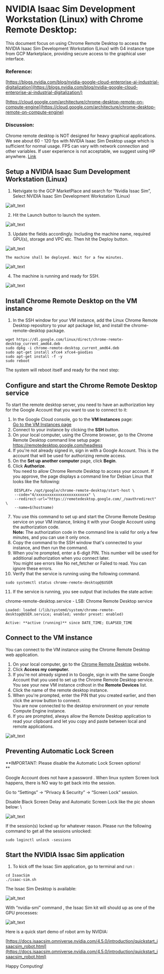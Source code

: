 # NVIDIA Isaac Sim Development Workstation (Linux) with Chrome Remote Desktop:

This document focus on using Chrome Remote Desktop to access the NVIDIA Isaac Sim Development Workstation (Linux) with G4 instance type from GCP Marketplace, providing secure access to the graphical user interface.

### Reference:

[https://blogs.nvidia.com/blog/nvidia-google-cloud-enterprise-ai-industrial-digitalization](https://blogs.nvidia.com/blog/nvidia-google-cloud-enterprise-ai-industrial-digitalization/)

[https://cloud.google.com/architecture/chrome-desktop-remote-on-compute-engine](https://cloud.google.com/architecture/chrome-desktop-remote-on-compute-engine)


### Discussion:

Chrome remote desktop is NOT designed for heavy graphical applications. We see about 60 - 120 fps with NVIDIA Isaac Sim Desktop usage which is sufficient for normal usage. FPS can vary with network connection and other variables.  If user experience is not acceptable, we suggest using HP anywhere. [Link](https://cloud.google.com/compute/docs/virtual-workstation/linux) 


## Setup a NVIDIA Isaac Sum Development Workstation (Linux)



1. Netvigate to the GCP MarketPlace and search for “Nvidia Issac Sim”, Select NVIDIA Isaac Sim Development Workstation (Linux)

![alt_text](images/image1.png "image_tooltip")

2. Hit the Launch button to launch the system. 

![alt_text](images/image2.png "image_tooltip")


3. Update the fields accordingly. Including the machine name, required GPU(s), storage and VPC etc. Then hit the Deploy button.

![alt_text](images/image3.png "image_tooltip")


 	The machine shall be deployed. Wait for a few minutes.


![alt_text](images/image4.png "image_tooltip")




4. The machine is running and ready for SSH. 

![alt_text](images/image5.png "image_tooltip")



## Install Chrome Remote Desktop on the VM instance


1. In the SSH window for your VM instance, add the Linux Chrome Remote Desktop repository to your apt package list, and install the chrome-remote-desktop package.

```
wget https://dl.google.com/linux/direct/chrome-remote-desktop_current_amd64.deb
sudo dpkg -i chrome-remote-desktop_current_amd64.deb
sudo apt-get install xfce4 xfce4-goodies
sudo apt-get install -f -y
sudo reboot
```


The system will reboot itself and ready for the next step: 


## Configure and start the Chrome Remote Desktop service

To start the remote desktop server, you need to have an authorization key for the Google Account that you want to use to connect to it:



1. In the Google Cloud console, go to the **VM Instances** page: \
[Go to the VM Instances page](https://console.cloud.google.com/compute/instances/)
2. Connect to your instance by clicking the **SSH** button.
3. On your local computer, using the Chrome browser, go to the Chrome Remote Desktop command line setup page: \
[https://remotedesktop.google.com/headless \
](https://remotedesktop.google.com/headless)
4. If you're not already signed in, sign in with a Google Account. This is the account that will be used for authorizing remote access.
5. On the **Set up another computer** page, click **Begin**.
6. Click **Authorize**. \
You need to allow Chrome Remote Desktop to access your account. If you approve, the page displays a command line for Debian Linux that looks like the following:

```
    DISPLAY= /opt/google/chrome-remote-desktop/start-host \
    --code="4/xxxxxxxxxxxxxxxxxxxxxxxx" \
    --redirect-url="https://remotedesktop.google.com/_/oauthredirect" \
    --name=$(hostname)
```


7. You use this command to set up and start the Chrome Remote Desktop service on your VM instance, linking it with your Google Account using the authorization code. \
**Note:** The authorization code in the command line is valid for only a few minutes, and you can use it only once.
8. Copy the command to the SSH window that's connected to your instance, and then run the command.
9. When you're prompted, enter a 6-digit PIN. This number will be used for additional authorization when you connect later. \
You might see errors like No net_fetcher or Failed to read. You can ignore these errors.
10. Verify that the service is running using the following command.

```
sudo systemctl status chrome-remote-desktop@$USER
```

11. If the service is running, you see output that includes the state active:

chrome-remote-desktop.service - LSB: Chrome Remote Desktop service

    Loaded: loaded (/lib/systemd/system/chrome-remote-desktop@USER.service; enabled; vendor preset: enabled)

    Active: **active (running)** since DATE_TIME; ELAPSED_TIME


## Connect to the VM instance

You can connect to the VM instance using the Chrome Remote Desktop web application.



1. On your local computer, go to the [Chrome Remote Desktop](https://remotedesktop.google.com/) website.
2. Click **Access my computer.**
3. If you're not already signed in to Google, sign in with the same Google Account that you used to set up the Chrome Remote Desktop service. \
You see your new VM instance crdhost in the **Remote Devices** list.
4. Click the name of the remote desktop instance.
5. When you're prompted, enter the PIN that you created earlier, and then click the arrow button to connect. \
You are now connected to the desktop environment on your remote Compute Engine instance.
6. If you are prompted, always allow the Remote Desktop application to read your clipboard and let you copy and paste between local and remote applications.


![alt_text](images/image6.png "image_tooltip")



## Preventing Automatic Lock Screen

**IMPORTANT: Please disable the Automatic Lock Screen options!  \
**

Google Account does not have a password . When linux system Screen lock happens, there is NO way to get back into the session. 

Go to “Settings” -> “Privacy & Security” -> “Screen Lock” session.

Disable Black Screen Delay and Automatic Screen Lock like the pic shown below:  \

![alt_text](images/image7.png "image_tooltip")

If the session(s) locked up for whatever reason. Please run the following command to get all the sessions unlocked:

```
sudo loginctl unlock -sessions
```

## Start the NVIDIA Issac Sim application



1. To kick off the Issac Sim application, go to terminal and run :

```
cd IsaacSim
./isaac-sim.sh
```

The Issac Sim Desktop is available: 

![alt_text](images/image8.png "image_tooltip")


With “nvidia-smi” command , the Issac Sim kit will should up as one of the GPU processes: 


![alt_text](images/image9.png "image_tooltip")


Here is a quick start demo of robot arm by NVIDIA: 

[https://docs.isaacsim.omniverse.nvidia.com/4.5.0/introduction/quickstart_isaacsim_robot.html](https://docs.isaacsim.omniverse.nvidia.com/4.5.0/introduction/quickstart_isaacsim_robot.html)

Happy Computing!  